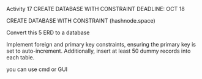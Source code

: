Activity 17 CREATE DATABASE WITH CONSTRAINT
DEADLINE: OCT 18 

CREATE DATABASE WITH CONSTRAINT (hashnode.space)

Convert this 5 ERD to a database

Implement foreign and primary key constraints, ensuring the primary key is set to auto-increment. Additionally, insert at least 50 dummy records into each table.

you can use cmd or GUI
